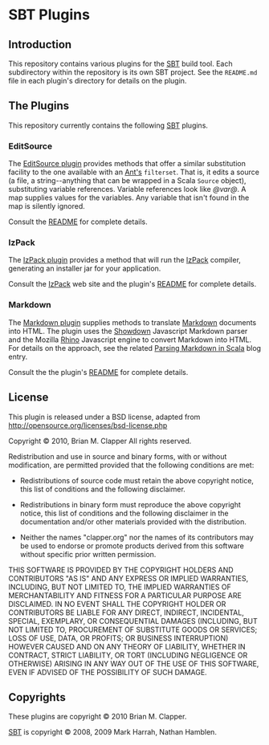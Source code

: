 # SBT Plugins

## Introduction

This repository contains various plugins for the [SBT][sbt] build tool. Each
subdirectory within the repository is its own SBT project. See the `README.md`
file in each plugin's directory for details on the plugin.

[sbt]: http://code.google.com/p/simple-build-tool/

## The Plugins

This repository currently contains the following [SBT][sbt] plugins.

### EditSource

The [EditSource plugin][editsource] provides methods that offer a similar
substitution facility to the one available with an [Ant's][ant]
`filterset`. That is, it edits a source (a file, a string--anything that
can be wrapped in a Scala `Source` object), substituting variable
references. Variable references look like _@var@_. A map supplies values
for the variables. Any variable that isn't found in the map is silently
ignored.

Consult the [README][editsource-readme] for complete details.

[ant]: http://ant.apache.org/
[editsource]: http://github.com/bmc/sbt-plugins/tree/master/editsource/
[editsource-readme]: http://github.com/bmc/sbt-plugins/tree/master/editsource/README.md

### IzPack

The [IzPack plugin][izpack-plugin] provides a method that will run the
[IzPack][izpack] compiler, generating an installer jar for your application.

Consult the [IzPack][izpack] web site and the plugin's [README][izpack-readme] 
for complete details.

[izpack-plugin]: http://github.com/bmc/sbt-plugins/tree/master/IzPack/
[izpack-readme]: http://github.com/bmc/sbt-plugins/tree/master/IzPack/README.md
[izpack]: http://izpack.org/

### Markdown

The [Markdown plugin][md-plugin] supplies methods to translate
[Markdown][markdown] documents into HTML. The plugin uses the
[Showdown][showdown] Javascript Markdown parser and the Mozilla
[Rhino][rhino] Javascript engine to convert Markdown into HTML. For details
on the approach, see the related [Parsing Markdown in Scala][markdown-blog]
blog entry.

Consult the the plugin's [README][md-readme] for complete details.

[md-plugin]: http://github.com/bmc/sbt-plugins/tree/master/markdown/
[md-readme]: http://github.com/bmc/sbt-plugins/tree/master/markdown/README.md
[markdown]: http://daringfireball.net/projects/markdown/
[showdown]: http://attacklab.net/showdown/
[rhino]: http://www.mozilla.org/rhino/
[markdown-blog]: http://brizzled.clapper.org/id/98

License
-------

This plugin is released under a BSD license, adapted from
<http://opensource.org/licenses/bsd-license.php>

Copyright &copy; 2010, Brian M. Clapper
All rights reserved.

Redistribution and use in source and binary forms, with or without
modification, are permitted provided that the following conditions are
met:

* Redistributions of source code must retain the above copyright notice,
  this list of conditions and the following disclaimer.

* Redistributions in binary form must reproduce the above copyright
  notice, this list of conditions and the following disclaimer in the
  documentation and/or other materials provided with the distribution.

* Neither the names "clapper.org" nor the names of its contributors may be
  used to endorse or promote products derived from this software without
  specific prior written permission.

THIS SOFTWARE IS PROVIDED BY THE COPYRIGHT HOLDERS AND CONTRIBUTORS "AS
IS" AND ANY EXPRESS OR IMPLIED WARRANTIES, INCLUDING, BUT NOT LIMITED TO,
THE IMPLIED WARRANTIES OF MERCHANTABILITY AND FITNESS FOR A PARTICULAR
PURPOSE ARE DISCLAIMED. IN NO EVENT SHALL THE COPYRIGHT HOLDER OR
CONTRIBUTORS BE LIABLE FOR ANY DIRECT, INDIRECT, INCIDENTAL, SPECIAL,
EXEMPLARY, OR CONSEQUENTIAL DAMAGES (INCLUDING, BUT NOT LIMITED TO,
PROCUREMENT OF SUBSTITUTE GOODS OR SERVICES; LOSS OF USE, DATA, OR
PROFITS; OR BUSINESS INTERRUPTION) HOWEVER CAUSED AND ON ANY THEORY OF
LIABILITY, WHETHER IN CONTRACT, STRICT LIABILITY, OR TORT (INCLUDING
NEGLIGENCE OR OTHERWISE) ARISING IN ANY WAY OUT OF THE USE OF THIS
SOFTWARE, EVEN IF ADVISED OF THE POSSIBILITY OF SUCH DAMAGE.

Copyrights
----------

These plugins are copyright &copy; 2010 Brian M. Clapper.

[SBT][sbt] is copyright &copy; 2008, 2009 Mark Harrah, Nathan Hamblen.
